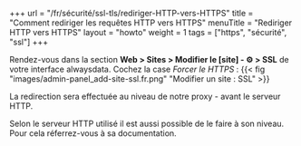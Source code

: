 +++
url = "/fr/sécurité/ssl-tls/rediriger-HTTP-vers-HTTPS"
title = "Comment rediriger les requêtes HTTP vers HTTPS"
menuTitle = "Rediriger HTTP vers HTTPS"
layout = "howto"
weight = 1
tags = ["https", "sécurité", "ssl"]
+++


Rendez-vous dans la section **Web > Sites > Modifier le [site] - ⚙️ > SSL** de votre interface alwaysdata. Cochez la case _Forcer le HTTPS_ :
{{< fig "images/admin-panel_add-site-ssl.fr.png" "Modifier un site : SSL" >}}

La redirection sera effectuée au niveau de notre proxy - avant le serveur HTTP. 

Selon le serveur HTTP utilisé il est aussi possible de le faire à son niveau. Pour cela réferrez-vous à sa documentation.
